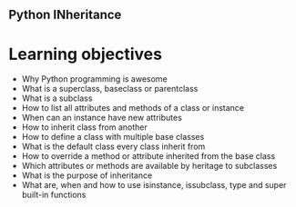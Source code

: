 ## Python INheritance
# Learning objectives

*    Why Python programming is awesome
*    What is a superclass, baseclass or parentclass
*    What is a subclass
*    How to list all attributes and methods of a class or instance
*    When can an instance have new attributes
*    How to inherit class from another
*    How to define a class with multiple base classes
*    What is the default class every class inherit from
*    How to override a method or attribute inherited from the base class
*    Which attributes or methods are available by heritage to subclasses
*    What is the purpose of inheritance
*    What are, when and how to use isinstance, issubclass, type and super built-in functions


